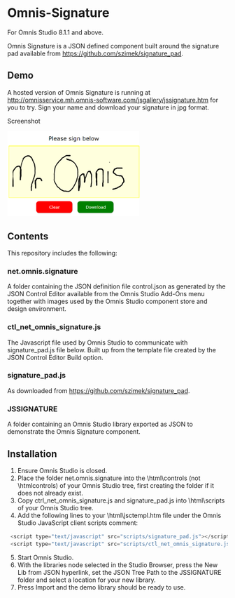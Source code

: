 # Omnis-Signature
For Omnis Studio 8.1.1 and above.

Omnis Signature is a JSON defined component built around the signature pad available from https://github.com/szimek/signature_pad.

## Demo

A hosted version of Omnis Signature is running at http://omnisservice.mh.omnis-software.com/jsgallery/jssignature.htm for you to try. Sign your name and download your signature in jpg format.

Screenshot

<img src="screenshots/mromnis.png" width="60%" height="60%" />

## Contents

This repository includes the following:

### net.omnis.signature
A folder containing the JSON definition file control.json as generated by the JSON Control Editor available from the Omnis Studio Add-Ons menu together with images used by the Omnis Studio component store and design environment.

### ctl_net_omnis_signature.js
The Javascript file used by Omnis Studio to communicate with signature_pad.js file below. Built up from the template file created by the JSON Control Editor Build option.

### signature_pad.js
As downloaded from https://github.com/szimek/signature_pad.

### JSSIGNATURE
A folder containing an Omnis Studio library exported as JSON to demonstrate the Omnis Signature component.

## Installation
1. Ensure Omnis Studio is closed.
2. Place the folder net.omnis.signature into the \html\controls (not \htmlcontrols) of your Omnis Studio tree, first creating the folder if it does not already exist.
3. Copy ctrl_net_omnis_signature.js and signature_pad.js into \html\scripts of your Omnis Studio tree.
4. Add the following lines to your \html\jsctempl.htm file under the Omnis Studio JavaScript client scripts comment: 
```javascript
 <script type="text/javascript" src="scripts/signature_pad.js"></script>
 <script type="text/javascript" src="scripts/ctl_net_omnis_signature.js"></script>
```
5. Start Omnis Studio.
6. With the libraries node selected in the Studio Browser, press the New Lib from JSON hyperlink, set the JSON Tree Path to the JSSIGNATURE folder and select a location for your new library.
7.	Press Import and the demo library should be ready to use.
